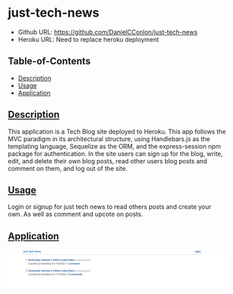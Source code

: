 # just-tech-news

- Github URL: https://github.com/DanielCConlon/just-tech-news
- Heroku URL: Need to replace heroku deployment
<!-- https://young-refuge-63113.herokuapp.com/ -->

## Table-of-Contents

- [Description](#description)
- [Usage](#usage)
- [Application](#application)

## [Description](#description)

This application is a Tech Blog site deployed to Heroku. This app follows the MVC paradigm in its architectural structure, using Handlebars.js as the templating language, Sequelize as the ORM, and the express-session npm package for authentication. In the site users can sign up for the blog, write, edit, and delete their own blog posts, read other users blog posts and comment on them, and log out of the site.

## [Usage](#table-of-contents)

Login or signup for just tech news to read others posts and create your own. As well as comment and upcote on posts.

## [Application](#table-of-contents)

![Website image](./utils/Capture.PNG)
